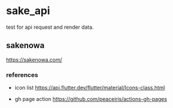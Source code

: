 # sake_api

test for api request and render data.


## sakenowa
https://sakenowa.com/

### references

- icon list
https://api.flutter.dev/flutter/material/Icons-class.html

- gh page action
https://github.com/peaceiris/actions-gh-pages